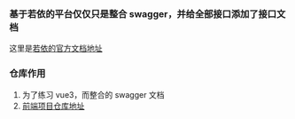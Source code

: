 ### 基于若依的平台仅仅只是整合 swagger，并给全部接口添加了接口文档

这里是<a href='https://doc.ruoyi.vip/'>若依的官方文档地址</a>

### 仓库作用
1. 为了练习 vue3，而整合的 swagger 文档
2. <a href='https://github.com/HiCheer-O/ruoyi-ui'>前端项目仓库地址</a>
